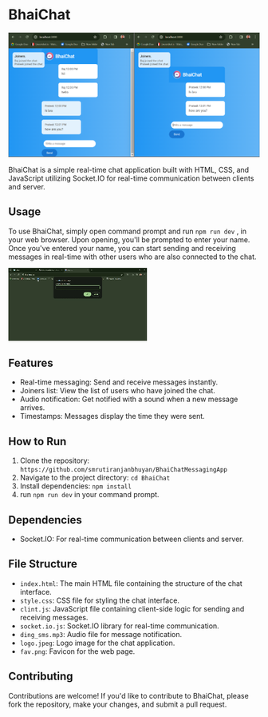 # BhaiChat
![BhaiChat Preview](./public/preview.png)

BhaiChat is a simple real-time chat application built with HTML, CSS, and JavaScript utilizing Socket.IO for real-time communication between clients and server.

## Usage

To use BhaiChat, simply open command prompt and run `npm run dev` , in your web browser. Upon opening, you'll be prompted to enter your name. Once you've entered your name, you can start sending and receiving messages in real-time with other users who are also connected to the chat.



![BhaiChat Preview](./public/preview.gif)

## Features

- Real-time messaging: Send and receive messages instantly.
- Joiners list: View the list of users who have joined the chat.
- Audio notification: Get notified with a sound when a new message arrives.
- Timestamps: Messages display the time they were sent.

## How to Run

1. Clone the repository: `https://github.com/smrutiranjanbhuyan/BhaiChatMessagingApp`
2. Navigate to the project directory: `cd BhaiChat`
3. Install dependencies: `npm install`
4. run `npm run dev` in your command prompt.

## Dependencies

- Socket.IO: For real-time communication between clients and server.

## File Structure

- `index.html`: The main HTML file containing the structure of the chat interface.
- `style.css`: CSS file for styling the chat interface.
- `clint.js`: JavaScript file containing client-side logic for sending and receiving messages.
- `socket.io.js`: Socket.IO library for real-time communication.
- `ding_sms.mp3`: Audio file for message notification.
- `logo.jpeg`: Logo image for the chat application.
- `fav.png`: Favicon for the web page.

## Contributing

Contributions are welcome! If you'd like to contribute to BhaiChat, please fork the repository, make your changes, and submit a pull request.


